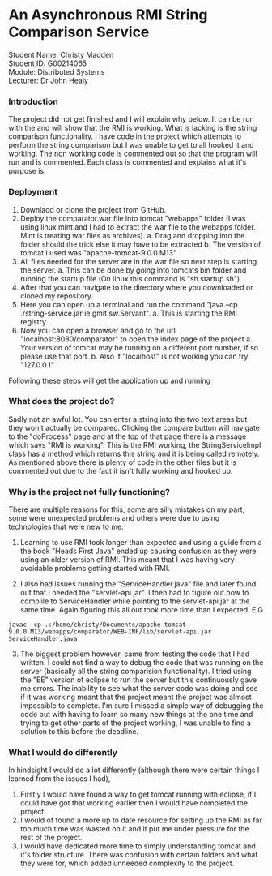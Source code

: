 # An Asynchronous RMI String Comparison Service

Student Name: Christy Madden <br/>
Student ID: G00214065 <br/>
Module: Distributed Systems <br/>
Lecturer: Dr John Healy <br/>

### Introduction

The project did not get finished and I will explain why below. It can be run with the and will show that the RMI is working. What is lacking is the string comparison functionality. I have code in the project which attempts to perform the string comparison but I was unable to get to all hooked it and working. The non working code is commented out so that the program will run and is commented. Each class is commented and explains what it's purpose is.

### Deployment

1. Downlaod or clone the project from GitHub.
2. Deploy the comparator.war file into tomcat "webapps" folder (I was using linux mint and I had to extract the war file to the webapps folder. Mint is treating war files as archives).
    a. Drag and dropping into the folder should the trick else it may have to be extracted 
    b. The version of tomcat I used was "apache-tomcat-9.0.0.M13".
3. All files needed for the server are in the war file so next step is starting the server.
    a. This can be done by going into tomcats bin folder and running the startup file (On linux this command is "sh startup.sh").
4. After that you can navigate to the directory where you downloaded or cloned my repository.
5. Here you can open up a terminal and run the command "java –cp ./string-service.jar ie.gmit.sw.Servant".
    a. This is starting the RMI registry.
6. Now you can open a browser and go to the url "localhost:8080/comparator" to open the index page of the project
    a. Your version of tomcat may be running on a different port number, if so please use that port.
    b. Also if "localhost" is not working you can try "127.0.0.1"

Following these steps will get the application up and running

### What does the project do?

Sadly not an awful lot. You can enter a string into the two text areas but they won't actually be compared. Clicking the compare button will navigate to the "doProcess" page and at the top of that page there is 
a message which says "RMI is working". This is the RMI working, the StringServiceImpl class has a method which returns this string and it is being called remotely. As mentioned above there is plenty of code in the other 
files but it is commented out due to the fact it isn't fully working and hooked up.

### Why is the project not fully functioning?

There are multiple reasons for this, some are silly mistakes on my part, some were unexpected problems and others were due to using technologies that were new to me. 

1. Learning to use RMI took longer than expected and using a guide from a the book "Heads First Java" ended up causing confusion as they were using an older version of RMI. This meant that I was having very avoidable problems getting started with RMI.

2. I also had issues running the "ServiceHandler.java" file and later found out that I needed the "servlet-api.jar". I then had to figure out how to complile to ServiceHandler while pointing to the servlet-api.jar at the same time. 
Again figuring this all out took more time than I expected.
E.G
```
javac -cp .:/home/christy/Documents/apache-tomcat-9.0.0.M13/webapps/comparator/WEB-INF/lib/servlet-api.jar ServiceHandler.java
```

3. The biggest problem however, came from testing the code that I had written. I could not find a way to debug the code that was running on the server (basically all the string comparision functionality). I tried using the "EE"
version of eclipse to run the server but this continuously gave me errors. The inability to see what the server code was doing and see if it was working meant that the project meant the project was almost impossible 
to complete. I'm sure I missed a simple way of debugging the code but with having to learn so many new things at the one time and trying to get other parts of the project working, I was unable to find a solution to this before
the deadline.

### What I would do differently

In hindsight I would do a lot differently (although there were certain things I learned from the issues I had),

1. Firstly I would have found a way to get tomcat running with eclipse, if I could have got that working earlier then I would have completed the project.    
2. I would of found a more up to date resource for setting up the RMI as far too much time was wasted on it and it put me under pressure for the rest of the project. 
3. I would have dedicated more time to simply understanding tomcat and it's folder structure. There was confusion with certain folders and what they were for, which added unneeded complexity to the project.